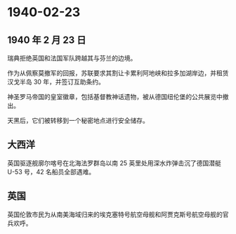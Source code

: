 # 1940-02-23

## 1940 年 2 月 23 日

瑞典拒绝英国和法国军队跨越其与芬兰的边境。

作为从佩察莫撤军的回报，苏联要求其割让卡累利阿地峡和拉多加湖岸边，并租赁汉戈半岛
30 年，并签订互助条约。

神圣罗马帝国的皇室徽章，包括基督教神话遗物，被从德国纽伦堡的公共展览中撤出。

天黑后，它们被转移到一个秘密地点进行安全储存。

## 大西洋

英国驱逐舰廓尔喀号在北海法罗群岛以南 25 英里处用深水炸弹击沉了德国潜艇
U-53 号，42 名船员全部遇难。

## 英国

英国伦敦市民为从南美海域归来的埃克塞特号航空母舰和阿贾克斯号航空母舰的官兵欢呼。

